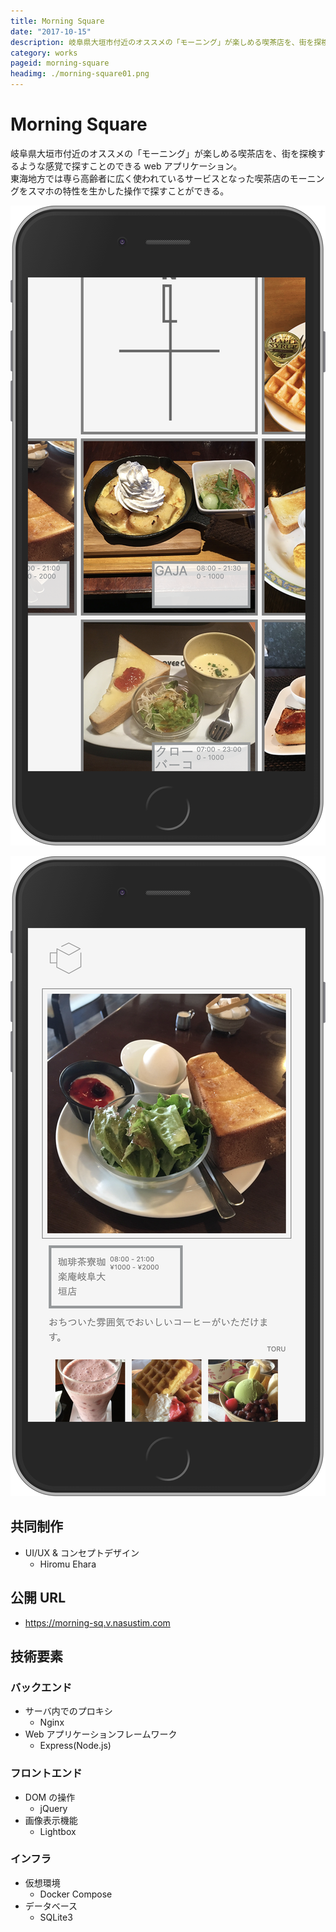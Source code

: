 ```yaml
---
title: Morning Square
date: "2017-10-15"
description: 岐阜県大垣市付近のオススメの「モーニング」が楽しめる喫茶店を、街を探検するような感覚で探すことのできるwebアプリケーション。東海地方では専ら高齢者に広く使われているサービスとなった喫茶店のモーニングをスマホの特性を生かした操作で探すことができる。
category: works
pageid: morning-square
headimg: ./morning-square01.png
---
```


# Morning Square

岐阜県大垣市付近のオススメの「モーニング」が楽しめる喫茶店を、街を探検するような感覚で探すことのできる web アプリケーション。  
東海地方では専ら高齢者に広く使われているサービスとなった喫茶店のモーニングをスマホの特性を生かした操作で探すことができる。


!["Morning Square - 探す画面"](./morning-square02.png "Morning Square - 探す画面")

!["Morning Square - 詳細画面"](./morning-square01.png "Morning Square - 詳細画面")

## 共同制作

- UI/UX & コンセプトデザイン
  - Hiromu Ehara

## 公開 URL

- https://morning-sq.v.nasustim.com

## 技術要素

### バックエンド

- サーバ内でのプロキシ
  - Nginx
- Web アプリケーションフレームワーク
  - Express(Node.js)

### フロントエンド

- DOM の操作
  - jQuery
- 画像表示機能
  - Lightbox

### インフラ

- 仮想環境
  - Docker Compose
- データベース
  - SQLite3


